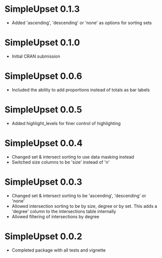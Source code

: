 # SimpleUpset 0.1.3

* Added 'ascending', 'descending' or 'none' as options for sorting sets

# SimpleUpset 0.1.0

* Initial CRAN submission

# SimpleUpset 0.0.6

* Included the ability to add proportions instead of totals as bar labels

# SimpleUpset 0.0.5

* Added highlight_levels for finer control of highlighting

# SimpleUpset 0.0.4

* Changed set & intersect sorting to use data masking instead
* Switched size columns to be 'size' instead of 'n'

# SimpleUpset 0.0.3

* Changed set & intersect sorting to be 'ascending', 'descending' or 'none'
* Allowed intersection sorting to be by size, degree or by set. This adds a 'degree' column to the intersections table internally
* Allowed filtering of intersections by degree


# SimpleUpset 0.0.2

* Completed package with all tests and vignette
